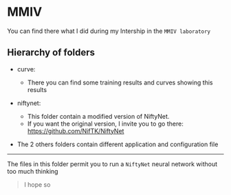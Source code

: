 # MMIV

You can find there what I did during my Intership in the `MMIV laboratory`

## Hierarchy of folders

- curve:
  - There you can find some training results and curves showing this results

- niftynet:
  - This folder contain a modified version of NiftyNet.
  - If you want the original version, I invite you to go there: <https://github.com/NifTK/NiftyNet>

- The 2 others folders contain different application and configuration file

------

The files in this folder permit you to run a `NiftyNet` neural network without too much thinking

  > I hope so

